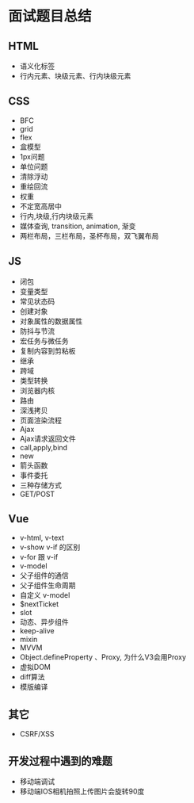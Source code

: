 # 面试题目总结

## HTML

* 语义化标签
* 行内元素、块级元素、行内块级元素

## CSS

* BFC
* grid
* flex
* 盒模型
* 1px问题
* 单位问题
* 清除浮动
* 重绘回流
* 权重
* 不定宽高居中
* 行内,块级,行内块级元素
* 媒体查询, transition, animation, 渐变
* 两栏布局，三栏布局，圣杯布局，双飞翼布局

## JS

* 闭包
* 变量类型
* 常见状态码
* 创建对象
* 对象属性的数据属性
* 防抖与节流
* 宏任务与微任务
* 复制内容到剪粘板
* 继承
* 跨域
* 类型转换
* 浏览器内核
* 路由
* 深浅拷贝
* 页面渲染流程
* Ajax
* Ajax请求返回文件
* call,apply,bind
* new
* 箭头函数
* 事件委托
* 三种存储方式
* GET/POST

## Vue

* v-html, v-text
* v-show v-if 的区别
* v-for 跟 v-if
* v-model
* 父子组件的通信
* 父子组件生命周期
* 自定义 v-model
* $nextTicket
* slot
* 动态、异步组件
* keep-alive
* mixin
* MVVM
* Object.defineProperty 、Proxy, 为什么V3会用Proxy
* 虚拟DOM
* diff算法
* 模版编译

## 其它

* CSRF/XSS

## 开发过程中遇到的难题

* 移动端调试
* 移动端IOS相机拍照上传图片会旋转90度